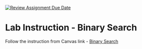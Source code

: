 [![Review Assignment Due Date](https://classroom.github.com/assets/deadline-readme-button-24ddc0f5d75046c5622901739e7c5dd533143b0c8e959d652212380cedb1ea36.svg)](https://classroom.github.com/a/Q_soLjr0)
# Lab Instruction - Binary Search

Follow the instruction from Canvas link - [Binary Search](https://awstechu.instructure.com/courses/517/assignments/36037?module_item_id=122280)
